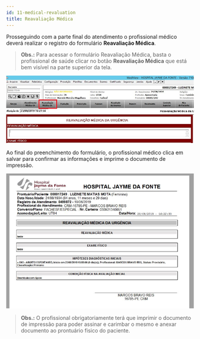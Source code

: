 ```yaml
---
id: 11-medical-revaluation
title: Reavaliação Médica
---
```


Prosseguindo com a parte final do atendimento o profissional médico deverá realizar o registro do formulário **Reavaliação Médica**.

>**Obs.:** Para acessar o formulário Reavaliação Médica, basta o profissional de saúde clicar no botão **Reavaliação Médica** que está bem visível na parte superior da tela.

![Reavaliação Médica](../assets/urgency-process-flow/reavaliacao.jpg)

Ao final do preenchimento do formulário, o profissional médico clica em salvar para confirmar as informações e imprime o documento de impressão.

![DI Reavaliação Médica](../assets/urgency-process-flow/diravaliacao.jpg)

>**Obs.:** O profissional obrigatoriamente terá que imprimir o documento de impressão para poder assinar e carimbar o mesmo e anexar documento ao prontuário fisico do paciente.